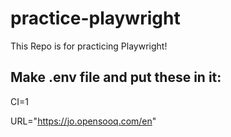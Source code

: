 # practice-playwright
This Repo is for practicing Playwright!


## Make .env file and put these in it:

CI=1

URL="https://jo.opensooq.com/en"